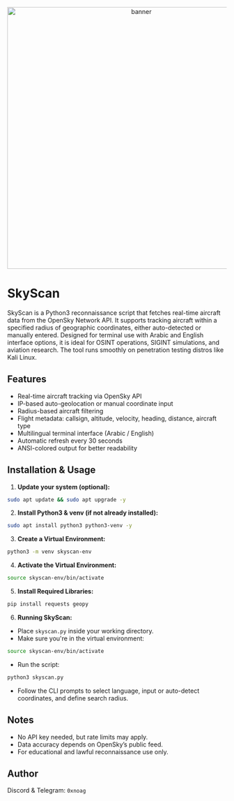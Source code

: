 
<p align="center">
  <img src="https://i.ibb.co/G4Zj8qpZ/unnamed.png" alt="banner" width="600"/>
</p>

# SkyScan

SkyScan is a Python3 reconnaissance script that fetches real-time aircraft data from the OpenSky Network API. It supports tracking aircraft within a specified radius of geographic coordinates, either auto-detected or manually entered. Designed for terminal use with Arabic and English interface options, it is ideal for OSINT operations, SIGINT simulations, and aviation research. The tool runs smoothly on penetration testing distros like Kali Linux.

## Features

- Real-time aircraft tracking via OpenSky API  
- IP-based auto-geolocation or manual coordinate input  
- Radius-based aircraft filtering  
- Flight metadata: callsign, altitude, velocity, heading, distance, aircraft type  
- Multilingual terminal interface (Arabic / English)  
- Automatic refresh every 30 seconds  
- ANSI-colored output for better readability

## Installation & Usage

1. **Update your system (optional):**  
```bash
sudo apt update && sudo apt upgrade -y
```

2. **Install Python3 & venv (if not already installed):**  
```bash
sudo apt install python3 python3-venv -y
```

3. **Create a Virtual Environment:**  
```bash
python3 -m venv skyscan-env
```

4. **Activate the Virtual Environment:**  
```bash
source skyscan-env/bin/activate
```

5. **Install Required Libraries:**  
```bash
pip install requests geopy
```

6. **Running SkyScan:**  

- Place `skyscan.py` inside your working directory.
- Make sure you're in the virtual environment:  
```bash
source skyscan-env/bin/activate
```
- Run the script:  
```bash
python3 skyscan.py
```
- Follow the CLI prompts to select language, input or auto-detect coordinates, and define search radius.

## Notes

- No API key needed, but rate limits may apply.  
- Data accuracy depends on OpenSky’s public feed.  
- For educational and lawful reconnaissance use only.

## Author

Discord & Telegram: `0xnoag`
